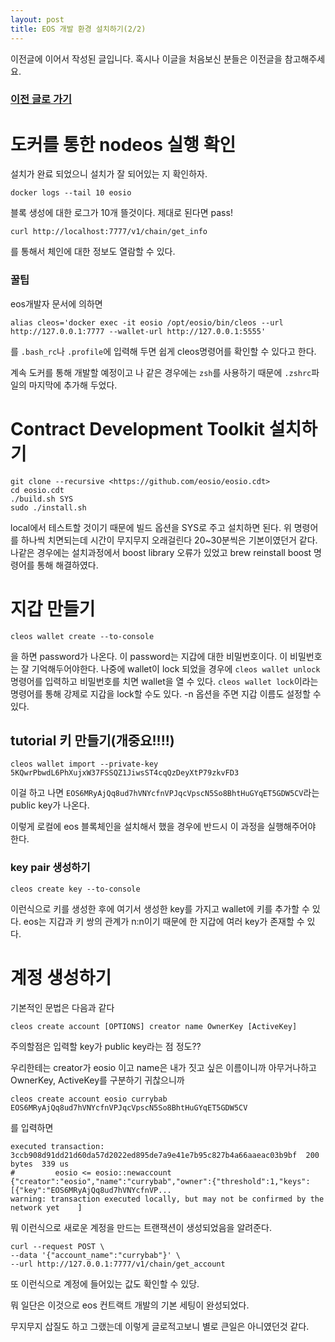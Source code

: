 ```yaml
---
layout: post
title: EOS 개발 환경 설치하기(2/2)
---
```


이전글에 이어서 작성된 글입니다. 혹시나 이글을 처음보신 분들은 이전글을 참고해주세요.
### [이전 글로 가기](../EOS-Start(1))

도커를 통한 nodeos 실행 확인
===
설치가 완료 되었으니 설치가 잘 되어있는 지 확인하자.
```
docker logs --tail 10 eosio
```
블록 생성에 대한 로그가 10개 뜰것이다. 제대로 된다면 pass!


```
curl http://localhost:7777/v1/chain/get_info
```
를 통해서 체인에 대한 정보도 열람할 수 있다.

### 꿀팁

eos개발자 문서에 의하면
```
alias cleos='docker exec -it eosio /opt/eosio/bin/cleos --url http://127.0.0.1:7777 --wallet-url http://127.0.0.1:5555'
```
를 `.bash_rc`나 `.profile`에 입력해 두면 쉽게 cleos명령어를 확인할 수 있다고 한다.

계속 도커를 통해 개발할 예정이고 나 같은 경우에는 `zsh`를 사용하기 때문에 `.zshrc`파일의 마지막에 추가해 두었다.

Contract Development Toolkit 설치하기
===
```
git clone --recursive <https://github.com/eosio/eosio.cdt>
cd eosio.cdt
./build.sh SYS
sudo ./install.sh
```
local에서 테스트할 것이기 때문에 빌드 옵션을 SYS로 주고 설치하면 된다.
위 명령어를 하나씩 치면되는데 시간이 무지무지 오래걸린다 20~30분씩은 기본이였던거 같다.
나같은 경우에는 설치과정에서 boost library 오류가 있었고 brew reinstall boost 명령어를 통해 해결하였다.

지갑 만들기
===
```
cleos wallet create --to-console
```
을 하면 password가 나온다. 이 password는 지갑에 대한 비밀번호이다. 이 비밀번호는 잘 기억해두어야한다.
나중에 wallet이 lock 되었을 경우에 `cleos wallet unlock` 명령어를 입력하고 비밀번호를 치면 wallet을 열 수 있다.
`cleos wallet lock`이라는 명령어를 통해 강제로 지갑을 lock할 수도 있다.
-n 옵션을 주면 지갑 이름도 설정할 수 있다.

## tutorial 키 만들기(개중요!!!!)
```
cleos wallet import --private-key 5KQwrPbwdL6PhXujxW37FSSQZ1JiwsST4cqQzDeyXtP79zkvFD3
```
이걸 하고 나면 `EOS6MRyAjQq8ud7hVNYcfnVPJqcVpscN5So8BhtHuGYqET5GDW5CV`라는 public key가 나온다.

이렇게 로컬에 eos 블록체인을 설치해서 했을 경우에 반드시 이 과정을 실행해주어야 한다.

### key pair 생성하기
```
cleos create key --to-console
```
이런식으로 키를 생성한 후에 여기서 생성한 key를 가지고 wallet에 키를 추가할 수 있다. eos는 지갑과 키 쌍의 관계가 n:n이기 때문에 한 지갑에 여러 key가 존재할 수 있다.

계정 생성하기
===

기본적인 문법은 다음과 같다
```
cleos create account [OPTIONS] creator name OwnerKey [ActiveKey]
```
주의할점은 입력할 key가 public key라는 점 정도??

우리한테는 creator가 eosio 이고 name은 내가 짓고 싶은 이름이니까 아무거나하고 OwnerKey, ActiveKey를 구분하기 귀찮으니까
```
cleos create account eosio currybab EOS6MRyAjQq8ud7hVNYcfnVPJqcVpscN5So8BhtHuGYqET5GDW5CV
```
를 입력하면

```
executed transaction: 3ccb908d91dd21d60da57d2022ed895de7a9e41e7b95c827b4a66aaeac03b9bf  200 bytes  339 us
#         eosio <= eosio::newaccount            {"creator":"eosio","name":"currybab","owner":{"threshold":1,"keys":[{"key":"EOS6MRyAjQq8ud7hVNYcfnVP...
warning: transaction executed locally, but may not be confirmed by the network yet    ]
```
뭐 이런식으로 새로운 계정을 만드는 트랜잭션이 생성되었음을 알려준다.

```
curl --request POST \
--data '{"account_name":"currybab"}' \
--url http://127.0.0.1:7777/v1/chain/get_account
```
또 이런식으로 계정에 들어있는 값도 확인할 수 있당.

뭐 일단은 이것으로 eos 컨트랙트 개발의 기본 세팅이 완성되었다.

무지무지 삽질도 하고 그랬는데 이렇게 글로적고보니 별로 큰일은 아니였던것 같다.